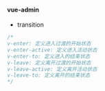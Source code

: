 #### vue-admin

- transition

```js
/* 
v-enter: 定义进入过渡的开始状态
v-enter-active: 定义进入活动状态
v-enter-to: 定义进入的结束状态
v-leave: 定义离开过渡的开始状态
v-leave-active: 定义离开活动状态
v-leave-to: 定义离开的结束状态 
*/
```
